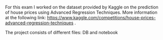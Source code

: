 For this exam I worked on the dataset provided by Kaggle on the prediction of house prices using Advanced Regression Techniques.
More information at the following link: https://www.kaggle.com/competitions/house-prices-advanced-regression-techniques .

The project consists of different files: DB and notebook
